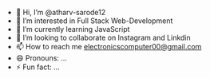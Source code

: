 - 👋 Hi, I’m @atharv-sarode12
- 👀 I’m interested in Full Stack Web-Development
- 🌱 I’m currently learning JavaScript
- 💞️ I’m looking to collaborate on Instagram and Linkdin
- 📫 How to reach me electronicscomputer00@gmail.com
- 😄 Pronouns: ...
- ⚡ Fun fact: ...

<!---
atharv-sarode12/atharv-sarode12 is a ✨ special ✨ repository because its `README.md` (this file) appears on your GitHub profile.
You can click the Preview link to take a look at your changes.
--->
